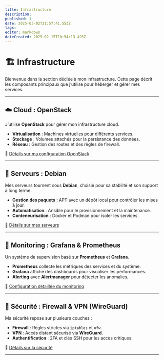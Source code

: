 ```yaml
---
title: Infrastructure
description: 
published: 1
date: 2025-03-02T21:57:41.553Z
tags: 
editor: markdown
dateCreated: 2025-02-15T10:54:13.493Z
---
```


# 🏗 Infrastructure

Bienvenue dans la section dédiée à mon infrastructure. Cette page décrit les composants principaux que j’utilise pour héberger et gérer mes services.

---

## ☁️ Cloud : OpenStack

J’utilise **OpenStack** pour gérer mon infrastructure cloud.  
- **Virtualisation** : Machines virtuelles pour différents services.  
- **Stockage** : Volumes attachés pour la persistance des données.  
- **Réseau** : Gestion des routes et des règles de firewall.

📂 [Détails sur ma configuration OpenStack](cloud.md)

---

## 🔧 Serveurs : Debian

Mes serveurs tournent sous **Debian**, choisie pour sa stabilité et son support à long terme.  
- **Gestion des paquets** : APT avec un dépôt local pour contrôler les mises à jour.  
- **Automatisation** : Ansible pour le provisionnement et la maintenance.  
- **Conteneurisation** : Docker et Podman pour isoler les services.  

📂 [Détails sur mes serveurs](serveurs.md)

---

## 🚀 Monitoring : Grafana & Prometheus

Un système de supervision basé sur **Prometheus** et **Grafana**.  
- **Prometheus** collecte les métriques des services et du système.  
- **Grafana** affiche des dashboards pour visualiser les performances.  
- **Alerting** avec **Alertmanager** pour détecter les anomalies.

📂 [Configuration détaillée du monitoring](monitoring.md)

---

## 🔐 Sécurité : Firewall & VPN (WireGuard)

Ma sécurité repose sur plusieurs couches :  
- **Firewall** : Règles strictes via `iptables` et `ufw`.  
- **VPN** : Accès distant sécurisé via **WireGuard**.  
- **Authentification** : 2FA et clés SSH pour les accès critiques.  

📂 [Détails sur la sécurité](securite.md)

---